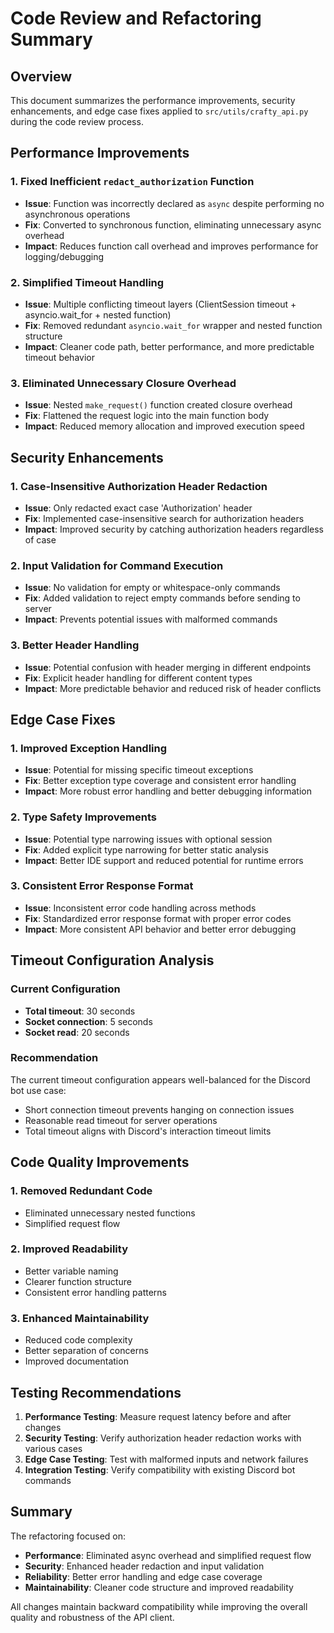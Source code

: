 # Code Review and Refactoring Summary

## Overview
This document summarizes the performance improvements, security enhancements, and edge case fixes applied to `src/utils/crafty_api.py` during the code review process.

## Performance Improvements

### 1. Fixed Inefficient `redact_authorization` Function
- **Issue**: Function was incorrectly declared as `async` despite performing no asynchronous operations
- **Fix**: Converted to synchronous function, eliminating unnecessary async overhead
- **Impact**: Reduces function call overhead and improves performance for logging/debugging

### 2. Simplified Timeout Handling
- **Issue**: Multiple conflicting timeout layers (ClientSession timeout + asyncio.wait_for + nested function)
- **Fix**: Removed redundant `asyncio.wait_for` wrapper and nested function structure
- **Impact**: Cleaner code path, better performance, and more predictable timeout behavior

### 3. Eliminated Unnecessary Closure Overhead
- **Issue**: Nested `make_request()` function created closure overhead
- **Fix**: Flattened the request logic into the main function body
- **Impact**: Reduced memory allocation and improved execution speed

## Security Enhancements

### 1. Case-Insensitive Authorization Header Redaction
- **Issue**: Only redacted exact case 'Authorization' header
- **Fix**: Implemented case-insensitive search for authorization headers
- **Impact**: Improved security by catching authorization headers regardless of case

### 2. Input Validation for Command Execution
- **Issue**: No validation for empty or whitespace-only commands
- **Fix**: Added validation to reject empty commands before sending to server
- **Impact**: Prevents potential issues with malformed commands

### 3. Better Header Handling
- **Issue**: Potential confusion with header merging in different endpoints
- **Fix**: Explicit header handling for different content types
- **Impact**: More predictable behavior and reduced risk of header conflicts

## Edge Case Fixes

### 1. Improved Exception Handling
- **Issue**: Potential for missing specific timeout exceptions
- **Fix**: Better exception type coverage and consistent error handling
- **Impact**: More robust error handling and better debugging information

### 2. Type Safety Improvements
- **Issue**: Potential type narrowing issues with optional session
- **Fix**: Added explicit type narrowing for better static analysis
- **Impact**: Better IDE support and reduced potential for runtime errors

### 3. Consistent Error Response Format
- **Issue**: Inconsistent error code handling across methods
- **Fix**: Standardized error response format with proper error codes
- **Impact**: More consistent API behavior and better error debugging

## Timeout Configuration Analysis

### Current Configuration
- **Total timeout**: 30 seconds
- **Socket connection**: 5 seconds  
- **Socket read**: 20 seconds

### Recommendation
The current timeout configuration appears well-balanced for the Discord bot use case:
- Short connection timeout prevents hanging on connection issues
- Reasonable read timeout for server operations
- Total timeout aligns with Discord's interaction timeout limits

## Code Quality Improvements

### 1. Removed Redundant Code
- Eliminated unnecessary nested functions
- Simplified request flow

### 2. Improved Readability
- Better variable naming
- Clearer function structure
- Consistent error handling patterns

### 3. Enhanced Maintainability
- Reduced code complexity
- Better separation of concerns
- Improved documentation

## Testing Recommendations

1. **Performance Testing**: Measure request latency before and after changes
2. **Security Testing**: Verify authorization header redaction works with various cases
3. **Edge Case Testing**: Test with malformed inputs and network failures
4. **Integration Testing**: Verify compatibility with existing Discord bot commands

## Summary

The refactoring focused on:
- **Performance**: Eliminated async overhead and simplified request flow
- **Security**: Enhanced header redaction and input validation
- **Reliability**: Better error handling and edge case coverage
- **Maintainability**: Cleaner code structure and improved readability

All changes maintain backward compatibility while improving the overall quality and robustness of the API client.
